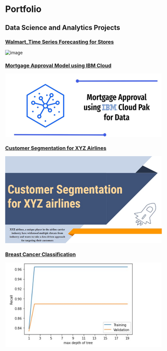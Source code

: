 # Portfolio

## Data Science and Analytics Projects
### [Walmart_Time Series Forecasting for Stores](https://github.com/p-saraswat/Walmart-M5-Forecasting-challange/blob/main/README.md)
![image](https://github.com/p-saraswat/p-saraswat.github.io/assets/121529081/ea95efef-5f65-42ae-aad2-51c8e124630f)


### [Mortgage Approval Model using IBM Cloud](https://github.com/p-saraswat/Mortgage-Approval-Prediction-Model-with-IBM-Cloud-Pak/blob/main/Trends%20Marketplace%20Presentation.pdf)
![Credit Risk Assessment using Random Forest](https://github.com/p-saraswat/Mortgage-Approval-Prediction-Model-with-IBM-Cloud-Pak/blob/main/Project-%20Mortgage%20Approval.jpg)

### [Customer Segmentation for XYZ Airlines](https://github.com/p-saraswat/customer_segementation_for_airline/blob/main/README.md)
![Customer Segmentation for XYZ Airlines](https://github.com/p-saraswat/customer_segementation_for_airline/blob/main/images/Project-Customer%20Segmentation%20Airline.jpg)

### [Breast Cancer Classification](https://github.com/p-saraswat/Breast_Cancer_Classification/blob/main/README.md)
![Breast Cancer Classification Final Model Recall](https://github.com/p-saraswat/Breast_Cancer_Classification/blob/main/Project%20-%20Breast%20cancer%20classification%20Recall.jpg)


